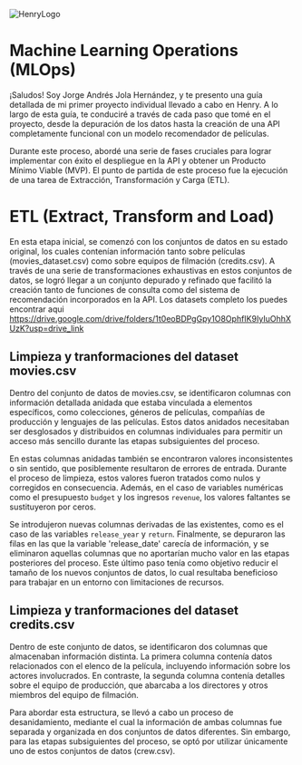 ![HenryLogo](https://d31uz8lwfmyn8g.cloudfront.net/Assets/logo-henry-white-lg.png)

# **Machine Learning Operations (MLOps)**

¡Saludos! Soy Jorge Andrés Jola Hernández, y te presento una guía detallada de mi primer proyecto individual llevado a cabo en Henry. A lo largo de esta guía, te conduciré a través de cada paso que tomé en el proyecto, desde la depuración de los datos hasta la creación de una API completamente funcional con un modelo recomendador de películas.

Durante este proceso, abordé una serie de fases cruciales para lograr implementar con éxito el despliegue en la API y obtener un Producto Mínimo Viable (MVP). El punto de partida de este proceso fue la ejecución de una tarea de Extracción, Transformación y Carga (ETL).

# **ETL (Extract, Transform and Load)**
En esta etapa inicial, se comenzó con los conjuntos de datos en su estado original, los cuales contenían información tanto sobre películas (movies_dataset.csv) como sobre equipos de filmación (credits.csv). A través de una serie de transformaciones exhaustivas en estos conjuntos de datos, se logró llegar a un conjunto depurado y refinado que facilitó la creación tanto de funciones de consulta como del sistema de recomendación incorporados en la API.
Los datasets completo los puedes encontrar aqui https://drive.google.com/drive/folders/1t0eoBDPgGpy1O8OphfIK9IyIuOhhXUzK?usp=drive_link
## **Limpieza y tranformaciones del dataset movies.csv**
Dentro del conjunto de datos de movies.csv, se identificaron columnas con información detallada anidada que estaba vinculada a elementos específicos, como colecciones, géneros de películas, compañías de producción y lenguajes de las películas. Estos datos anidados necesitaban ser desglosados y distribuidos en columnas individuales para permitir un acceso más sencillo durante las etapas subsiguientes del proceso.

En estas columnas anidadas también se encontraron valores inconsistentes o sin sentido, que posiblemente resultaron de errores de entrada. Durante el proceso de limpieza, estos valores fueron tratados como nulos y corregidos en consecuencia. Además, en el caso de variables numéricas como el presupuesto `budget` y los ingresos `revenue`, los valores faltantes se sustituyeron por ceros.

Se introdujeron nuevas columnas derivadas de las existentes, como es el caso de las variables `release_year` y `return`. Finalmente, se depuraron las filas en las que la variable 'release_date' carecía de información, y se eliminaron aquellas columnas que no aportarían mucho valor en las etapas posteriores del proceso. Este último paso tenía como objetivo reducir el tamaño de los nuevos conjuntos de datos, lo cual resultaba beneficioso para trabajar en un entorno con limitaciones de recursos.
## **Limpieza y tranformaciones del dataset credits.csv**
Dentro de este conjunto de datos, se identificaron dos columnas que almacenaban información distinta. La primera columna contenía datos relacionados con el elenco de la película, incluyendo información sobre los actores involucrados. En contraste, la segunda columna contenía detalles sobre el equipo de producción, que abarcaba a los directores y otros miembros del equipo de filmación.

Para abordar esta estructura, se llevó a cabo un proceso de desanidamiento, mediante el cual la información de ambas columnas fue separada y organizada en dos conjuntos de datos diferentes. Sin embargo, para las etapas subsiguientes del proceso, se optó por utilizar únicamente uno de estos conjuntos de datos (crew.csv).
